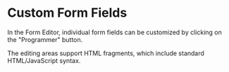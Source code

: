 # Custom Form Fields

In the Form Editor, individual form fields can be customized by clicking on the "Programmer" button.

The editing areas support HTML fragments, which include standard HTML/JavaScript syntax.

